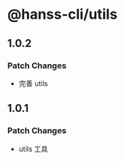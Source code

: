 # @hanss-cli/utils

## 1.0.2

### Patch Changes

- 完善 utils

## 1.0.1

### Patch Changes

- utils 工具
